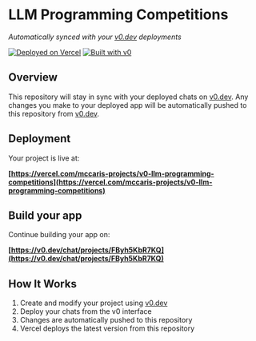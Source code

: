 # LLM Programming Competitions

*Automatically synced with your [v0.dev](https://v0.dev) deployments*

[![Deployed on Vercel](https://img.shields.io/badge/Deployed%20on-Vercel-black?style=for-the-badge&logo=vercel)](https://vercel.com/mccaris-projects/v0-llm-programming-competitions)
[![Built with v0](https://img.shields.io/badge/Built%20with-v0.dev-black?style=for-the-badge)](https://v0.dev/chat/projects/FByh5KbR7KQ)

## Overview

This repository will stay in sync with your deployed chats on [v0.dev](https://v0.dev).
Any changes you make to your deployed app will be automatically pushed to this repository from [v0.dev](https://v0.dev).

## Deployment

Your project is live at:

**[https://vercel.com/mccaris-projects/v0-llm-programming-competitions](https://vercel.com/mccaris-projects/v0-llm-programming-competitions)**

## Build your app

Continue building your app on:

**[https://v0.dev/chat/projects/FByh5KbR7KQ](https://v0.dev/chat/projects/FByh5KbR7KQ)**

## How It Works

1. Create and modify your project using [v0.dev](https://v0.dev)
2. Deploy your chats from the v0 interface
3. Changes are automatically pushed to this repository
4. Vercel deploys the latest version from this repository